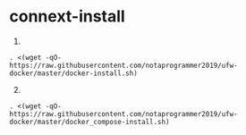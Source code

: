 # connext-install

1.

    . <(wget -qO- https://raw.githubusercontent.com/notaprogrammer2019/ufw-docker/master/docker-install.sh)


2.

    . <(wget -qO- https://raw.githubusercontent.com/notaprogrammer2019/ufw-docker/master/docker_compose-install.sh)
